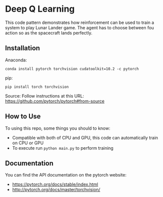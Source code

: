 # Deep Q Learning

This code pattern demonstrates how reinforcement can be used to train a system to play Lunar Lander game. The agent has to choose between fou action so as the spacecraft lands perfectly.

## Installation

Anaconda:

    conda install pytorch torchvision cudatoolkit=10.2 -c pytorch

pip:

    pip install torch torchvision

Source: Follow instructions at this URL: https://github.com/pytorch/pytorch#from-source

## How to Use

To using this repo, some things you should to know:

* Compatible with both of CPU and GPU, this code can automatically train on CPU or GPU
* To execute run  `python main.py` to perform training

## Documentation

You can find the API documentation on the pytorch website:

* https://pytorch.org/docs/stable/index.html
* http://pytorch.org/docs/master/torchvision/